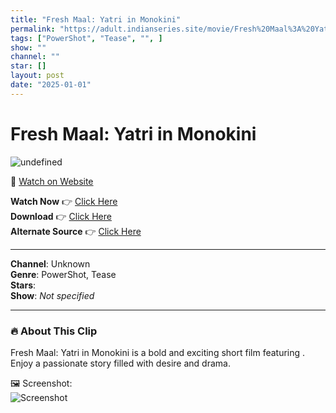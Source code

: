 ```yaml
---
title: "Fresh Maal: Yatri in Monokini"
permalink: "https://adult.indianseries.site/movie/Fresh%20Maal%3A%20Yatri%20in%20Monokini"
tags: ["PowerShot", "Tease", "", ]
show: ""
channel: ""
star: []
layout: post
date: "2025-01-01"
---
```


# Fresh Maal: Yatri in Monokini

![undefined](https://desisins.com/wp-content/uploads/2024/09/Yatri-In-Monokini-DesiSins.com_.jpg)

🔗 [Watch on Website](https://adult.indianseries.site/movie/Fresh%20Maal%3A%20Yatri%20in%20Monokini)

**Watch Now** 👉 [Click Here](https://adult.indianseries.site/movie/Fresh%20Maal%3A%20Yatri%20in%20Monokini)  
**Download** 👉 [Click Here](https://adult.indianseries.site/movie/Fresh%20Maal%3A%20Yatri%20in%20Monokini)  
**Alternate Source** 👉 [Click Here](https://adult.indianseries.site/movie/Fresh%20Maal%3A%20Yatri%20in%20Monokini)

---

**Channel**: Unknown  
**Genre**: PowerShot, Tease  
**Stars**:   
**Show**: *Not specified*

---

### 🔥 About This Clip

Fresh Maal: Yatri in Monokini is a bold and exciting short film featuring . Enjoy a passionate story filled with desire and drama.
 
🖼️ Screenshot:  
![Screenshot](https://desisins.com/wp-content/uploads/2024/09/Yatri-In-Monokini-DesiSins.com_.jpg)
